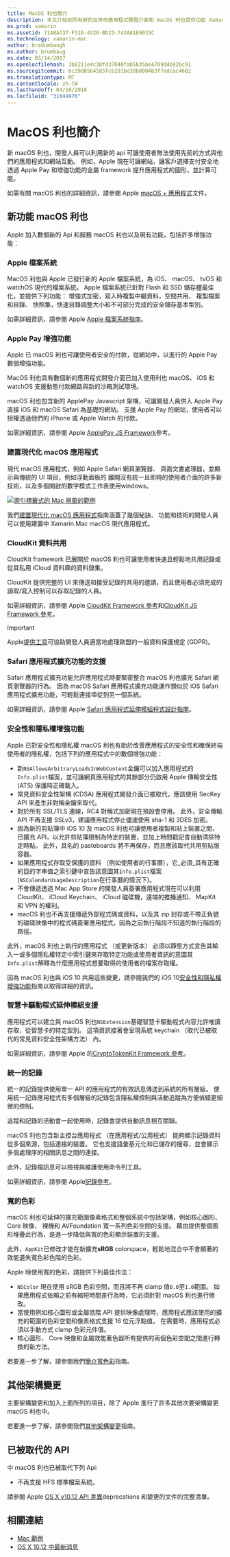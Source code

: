 ```yaml
---
title: MacOS 利也簡介
description: 本文介紹的所有新的及修改應用程式開發介面和 macOS 利也提供功能 Xamarin.Mac 開發人員。
ms.prod: xamarin
ms.assetid: 71A8A737-F310-4320-BD23-743AA1E9033C
ms.technology: xamarin-mac
author: bradumbaugh
ms.author: brumbaug
ms.date: 03/14/2017
ms.openlocfilehash: 3b8211e4c38fd37040fab5b35be4709d4b926c91
ms.sourcegitcommit: bc39d85b4585fcb291bd30b8004b3f7edcac4602
ms.translationtype: MT
ms.contentlocale: zh-TW
ms.lasthandoff: 04/16/2018
ms.locfileid: "31044976"
---
```

# <a name="introduction-to-macos-sierra"></a>MacOS 利也簡介

新 macOS 利也，開發人員可以利用新的 api 可讓使用者無法使用先前的方式與他們的應用程式和網站互動。 例如，Apple 現在可讓網站，讓客戶選擇支付安全地透過 Apple Pay 和增強功能的金屬 framework 提升應用程式的圖形，並計算可能。 

如需有關 macOS 利也的詳細資訊，請參閱 Apple [macOS + 應用程式](https://developer.apple.com/macos/)文件。

<a name="Whats-New-in-macOS-Sierra" />

## <a name="whats-new-in-macos-sierra"></a>新功能 macOS 利也

Apple 加入數個新的 Api 和服務 macOS 利也以及現有功能，包括許多增強功能：

<a name="Apple-File-System" />

### <a name="apple-file-system"></a>Apple 檔案系統

MacOS 利也與 Apple 已發行新的 Apple 檔案系統，為 iOS、 macOS、 tvOS 和 watchOS 現代的檔案系統。 Apple 檔案系統已針對 Flash 和 SSD 儲存體最佳化，並提供下列功能： 增強式加密，寫入時複製中繼資料，空間共用、 複製檔案和目錄、 快照集，快速目錄調整大小和不可部分完成的安全儲存基本型別。

如需詳細資訊，請參閱 Apple [Apple 檔案系統指南](https://developer.apple.com/library/prerelease/content/documentation/FileManagement/Conceptual/APFS_Guide/Introduction/Introduction.html#//apple_ref/doc/uid/TP40016999)。

<a name="Apple-Pay-Enhancements" />

### <a name="apple-pay-enhancements"></a>Apple Pay 增強功能

Apple 已 macOS 利也可讓使用者安全的付款，從網站中，以進行的 Apple Pay 數個增強功能。

MacOS 利也具有數個新的應用程式開發介面已加入使用利也 macOS、 iOS 和 watchOS 支援動態付款網路與新的沙箱測試環境。

macOS 利也包含新的 ApplePay Javascript 架構，可讓開發人員併入 Apple Pay 直接 iOS 和 macOS Safari 為基礎的網站。 支援 Apple Pay 的網站，使用者可以授權透過他們的 iPhone 或 Apple Watch 的付款。

如需詳細資訊，請參閱 Apple [ApplePay JS Framework](https://developer.apple.com/reference/applepayjs)參考。

<a name="Building-Modern-macOS-Apps" />

### <a name="building-modern-macos-apps"></a>建置現代化 macOS 應用程式

現代 macOS 應用程式，例如 Apple Safari 網頁瀏覽器、 頁面文書處理器，並顯示與傳統的 UI 項目，例如浮動面板的 離開沒有統一且即時的使用者介面的許多新技術，以及多個開啟的數字模式工作表使用windows。

[![索引標籤式的 Mac 視窗的範例](images/content08.png)](images/content08.png#lightbox)

我們[建置現代化 macOS 應用程式](~/mac/platform/introduction-to-macos-sierra/modern-cocoa-apps.md)指南涵蓋了幾個秘訣、 功能和技術的開發人員可以使用建置中 Xamarin.Mac macOS 現代應用程式。

<a name="CloudKit-Data-Sharing" />

### <a name="cloudkit-data-sharing"></a>CloudKit 資料共用

CloudKit framework 已展開於 macOS 利也可讓使用者快速且輕鬆地共用記錄或從其私用 iCloud 資料庫的資料錄集。

CloudKit 提供完整的 UI 來傳送和接受記錄的共用的邀請，而且使用者必須完成的讀取/寫入控制可以存取記錄的人員。

如需詳細資訊，請參閱 Apple [CloudKit Framework 參考](https://developer.apple.com/reference/clockkit)和[CloudKit JS Framework 參考](https://developer.apple.com/reference/cloudkitjs)。

> [!IMPORTANT]
> Apple[提供工具](https://developer.apple.com/support/allowing-users-to-manage-data/)可協助開發人員適當地處理歐盟的一般資料保護規定 (GDPR)。

<a name="Safari-App-Extensions-Support" />

### <a name="safari-app-extensions-support"></a>Safari 應用程式擴充功能的支援

Safari 應用程式擴充功能允許應用程式時要緊密整合 macOS 利也擴充 Safari 網頁瀏覽器的行為。 因為 macOS Safari 應用程式擴充功能運作類似於 iOS Safari 應用程式擴充功能，可輕鬆連接埠從到另一個系統。

如需詳細資訊，請參閱 Apple [Safari 應用程式延伸模組程式設計指南](https://developer.apple.com/library/prerelease/content/documentation/NetworkingInternetWeb/Conceptual/SafariAppExtension_PG/index.html#//apple_ref/doc/uid/TP40017319)。

<a name="Security-and-Privacy-Enhancements" />

### <a name="security-and-privacy-enhancements"></a>安全性和隱私權增強功能

Apple 已對安全性和隱私權 macOS 利也有助於改善應用程式的安全性和確保終端使用者的隱私權，包括下列的應用程式中的數個增強功能：

- 新`NSAllowsArbitraryLoadsInWebContent`金鑰可以加入應用程式的`Info.plist`檔案，並可讓網頁應用程式的其餘部分仍啟用 Apple 傳輸安全性 (ATS) 保護時正確載入。
- 常見資料安全性架構 (CDSA) 應用程式開發介面已被取代，應該使用 SecKey API 來產生非對稱金鑰來取代。
- 對於所有 SSL/TLS 連線，RC4 對稱式加密現在預設會停用。 此外，安全傳輸 API 不再支援 SSLv3，建議應用程式停止儘速使用 sha-1 和 3DES 加密。
- 因為新的剪貼簿中 iOS 10 及 macOS 利也可讓使用者複製和貼上裝置之間，已擴充 API，以允許剪貼簿限制為特定的裝置，並加上時間戳記會自動清除特定時點。 此外，具名的 pasteboards 將不再保存，而且應該取代共用剪貼版容器。
- 如果應用程式存取受保護的資料 （例如使用者的行事曆），它_必須_具有正確的目的字串值之索引鍵中宣告該意圖其`Info.plist`檔案 (`NSCalendarUsageDescription`在行事曆的情況下)。
- 不會傳遞透過 Mac App Store 的開發人員簽署應用程式現在可以利用 CloudKit、 iCloud Keychain、 iCloud 磁碟機，遠端的推播通知、 MapKit 和 VPN 的權利。
- macOS 利也不再支援傳遞外部程式碼或資料，以及其 zip 封存或不帶正負號的磁碟映像中的程式碼簽署應用程式，因為之前執行階段不知道的執行階段的路徑。

此外，macOS 利也上執行的應用程式 （或更新版本） 必須以靜態方式宣告其輸入一或多個隱私權特定中索引鍵來存取特定功能或使用者資訊的意圖其`Info.plist`解釋為什麼應用程式想要取得的使用者的檔案存取權。

因為 macOS 利也與 iOS 10 共用這些變更，請參閱我們的 iOS 10[安全性和隱私權增強功能](~/ios/app-fundamentals/security-privacy.md)指南以取得詳細的資訊。

<a name="Smart-Card-Driver-Extension-Support" />

### <a name="smart-card-driver-extension-support"></a>智慧卡驅動程式延伸模組支援

應用程式可以建立與 macOS 利也`NSExtension`基礎智慧卡驅動程式內容允許唯讀存取，從智慧卡的特定型別。 這項資訊接著會呈現系統 keychain （取代已被取代的常見資料安全性架構方法） 內。

如需詳細資訊，請參閱 Apple 的[CryptoTokenKit Framework 參考](https://developer.apple.com/reference/cryptotokenkit)。

<a name="Unified-Logging" />

### <a name="unified-logging"></a>統一的記錄

統一的記錄提供使用單一 API 的應用程式的有效訊息傳送到系統的所有層級。 使用統一記錄應用程式有多個層級的記錄包含隱私權控制與活動追蹤為方便偵錯更細微的控制。 

追蹤和記錄的活動會一起使用時，記錄會提供自動訊息相互關聯。

macOS 利也包含新主控台應用程式 （在應用程式/公用程式） 能夠顯示記錄資料從多個來源，包括連接的裝置。 它也支援語彙基元化和已儲存的搜尋，並會顯示多個處理序的相關訊息之間的連接。

此外，記錄檔訊息可以檢視與維護使用命令列工具。

如需詳細資訊，請參閱 Apple[記錄參考](https://developer.apple.com/reference/os/1891852-logging)。

<a name="Wide-Color" />

### <a name="wide-color"></a>寬的色彩

macOS 利也可延伸的擴充範圍像素格式和整個系統中包括架構，例如核心圖形、 Core 映像、 裸機和 AVFoundation 寬一系列色彩空間的支援。 藉由提供整個圖形堆疊此行為，是進一步降低與寬的色彩顯示裝置的支援。

此外，`AppKit`已修改才能在新擴充**sRGB** colorspace，輕鬆地混合中不會顯著的效能遺失寬色彩色階的色彩。

Apple 時使用寬的色彩，請提供下列最佳作法：

- `NSColor` 現在使用 sRGB 色彩空間，而且將不再 clamp 值`0.0`至`1.0`範圍。 如果應用程式依賴之前有縮短時間差行為時，它必須針對 macOS 利也進行修改。
- 當使用例如核心圖形或金屬低階 API 提供映像處理時，應用程式應該使用的擴充的範圍的色彩空間和像素格式支援 16 位元浮點值。 在需要時，應用程式必須以手動方式 clamp 色彩元件值。
- 核心圖形、 Core 映像和金屬效能著色器所有提供的兩個色彩空間之間進行轉換的新方法。

若要進一步了解，請參閱我們[簡介寬色彩](~/ios/platform/wide-color.md)指南。

<a name="Additional-Framework-Changes" />

## <a name="additional-framework-changes"></a>其他架構變更

主要架構變更和加入上面所列的項目，除了 Apple 進行了許多其他次要架構變更 macOS 利也中。

若要進一步了解，請參閱我們[其他架構變更](~/mac/platform/introduction-to-macos-sierra/additional-framework-changes.md)指南。

<a name="Deprecated-APIs" />

## <a name="deprecated-apis"></a>已被取代的 API

中 macOS 利也已被取代下列 Api:

- 不再支援 HFS 標準檔案系統。

請參閱 Apple [OS X v10.12 API 差異](https://developer.apple.com/library/prerelease/content/releasenotes/Miscellaneous/APIDiffsMacOS10_12/index.html)deprecations 和變更的文件的完整清單。

## <a name="related-links"></a>相關連結

- [Mac 範例](https://developer.xamarin.com/samples/mac/)
- [OS X 10.12 中最新消息](https://developer.apple.com/library/prerelease/content/releasenotes/MacOSX/WhatsNewInOSX/Articles/OSXv10.html#//apple_ref/doc/uid/TP40017145-SW1)
